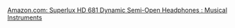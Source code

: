 [Amazon.com: Superlux HD 681 Dynamic Semi-Open Headphones : Musical Instruments](https://www.amazon.com/gp/product/B002GHIPYI)
